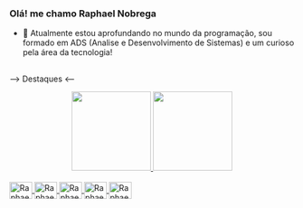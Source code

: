 ### Olá! me chamo Raphael Nobrega

- 🌱 Atualmente estou aprofundando no mundo da programação, sou formado
em ADS (Analise e Desenvolvimento de Sistemas) e um curioso pela área da tecnologia!
##
--> Destaques <--

<div align="center">
  <a href="https://github.com/darksidees">
  <img height="140em" src="https://github-readme-stats.vercel.app/api?username=darksidees&show_icons=true&theme=tokyonight&include_all_commits=true&count_private=true"/>
  <img height="140em" src="https://github-readme-stats.vercel.app/api/top-langs/?username=darksidees&layout=compact&langs_count=7&theme=tokyonight"/>
</div>
<div style="display: inline_block"><br>
  <img align="center" alt="Raphael-HTML" height="30" width="40"src="https://cdn.jsdelivr.net/gh/devicons/devicon/icons/html5/html5-original.svg" />
  <img align="center" alt="Raphael-CSS" height="30" width="40" src="https://cdn.jsdelivr.net/gh/devicons/devicon/icons/css3/css3-original.svg" />                 
  <img align="center" alt="Raphael-Js" height="30" width="40" src="https://cdn.jsdelivr.net/gh/devicons/devicon/icons/javascript/javascript-original.svg" />
  <img align="center" alt="Raphael-Figma" height="30" width="40" src="https://cdn.jsdelivr.net/gh/devicons/devicon/icons/figma/figma-original.svg" />  
  <img align="center" alt="Raphael-VScode" height="30" width="40" src="https://cdn.jsdelivr.net/gh/devicons/devicon/icons/vscode/vscode-original.svg" />      
  </div>
  
  ##
